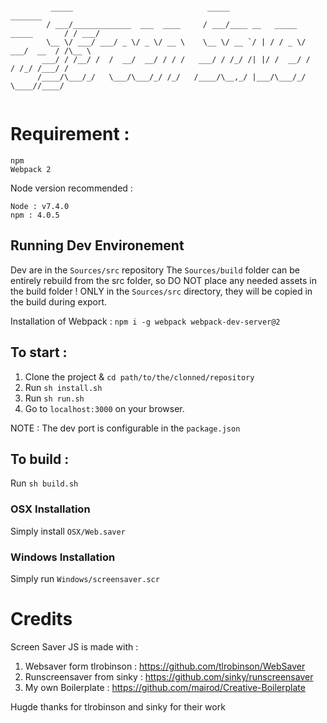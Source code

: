 ```

         _____                              _____                              _______
        / ___/_____________  ___  ____     / ___/____ __   _____  _____       / / ___/
        \__ \/ ___/ ___/ _ \/ _ \/ __ \    \__ \/ __ `/ | / / _ \/ ___/  __  / /\__ \
       ___/ / /__/ /  /  __/  __/ / / /   ___/ / /_/ /| |/ /  __/ /     / /_/ /___/ /
      /____/\___/_/   \___/\___/_/ /_/   /____/\__,_/ |___/\___/_/      \____//____/


```
# Requirement :

```
npm
Webpack 2
```

Node version recommended :

```
Node : v7.4.0
npm : 4.0.5
```

## Running Dev Environement

Dev are in the ```Sources/src``` repository
The ```Sources/build``` folder can be entirely rebuild from the src folder, so DO NOT place any needed assets in the build folder ! ONLY in the ```Sources/src``` directory, they will be copied in the build during export.

Installation of Webpack : ```npm i -g webpack webpack-dev-server@2```

## To start :

1. Clone the project & ```cd path/to/the/clonned/repository```
2. Run ```sh install.sh```
3. Run ```sh run.sh```
4. Go to ```localhost:3000``` on your browser.

NOTE : The dev port is configurable in the ```package.json```

## To build :

Run ```sh build.sh```

### OSX Installation

Simply install ```OSX/Web.saver```

### Windows Installation

Simply run ```Windows/screensaver.scr```

# Credits

Screen Saver JS is made with :

1. Websaver form tlrobinson : https://github.com/tlrobinson/WebSaver
2. Runscreensaver from sinky : https://github.com/sinky/runscreensaver
3. My own Boilerplate : https://github.com/mairod/Creative-Boilerplate

Hugde thanks for tlrobinson and sinky for their work
